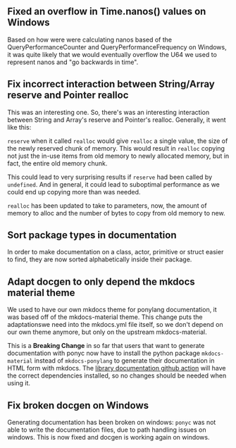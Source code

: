 ## Fixed an overflow in Time.nanos() values on Windows

Based on how were were calculating nanos based of the QueryPerformanceCounter and QueryPerformanceFrequency on Windows, it was quite likely that we would eventually overflow the U64 we used to represent nanos and "go backwards in time".

## Fix incorrect interaction between String/Array reserve and Pointer realloc

This was an interesting one. So, there's was an interesting interaction between String and Array's reserve and Pointer's realloc. Generally, it went like this:

`reserve` when it called `realloc` would give `realloc` a single value, the size of the newly reserved chunk of memory. This would result in `realloc` copying not just the in-use items from old memory to newly allocated memory, but in fact, the entire old memory chunk.

This could lead to very surprising results if `reserve` had been called by `undefined`. And in general, it could lead to suboptimal performance as we could end up copying more than was needed.

`realloc` has been updated to take to parameters, now, the amount of memory to alloc and the number of bytes to copy from old memory to new.

## Sort package types in documentation

In order to make documentation on a class, actor, primitive or struct easier to find, they are now sorted alphabetically inside their package.

## Adapt docgen to only depend the mkdocs material theme

We used to have our own mkdocs theme for ponylang documentation, it was based off of the mkdocs-material theme. This change puts the adaptationswe need into the mkdocs.yml file itself, so we don't depend on our own theme anymore, but only on the upstream mkdocs-material.

This is a **Breaking Change** in so far that users that want to generate documentation with ponyc now have to install the python package `mkdocs-material` instead of `mkdocs-ponylang` to generate their documentation in HTML form with mkdocs. The [library documentation github action](https://github.com/ponylang/library-documentation-action) will have the correct dependencies installed, so no changes should be needed when using it.

## Fix broken docgen on Windows

Generating documentation has been broken on windows: `ponyc` was not able to write the documentation files, due to path handling issues on windows. This is now fixed and docgen is working again on windows.
